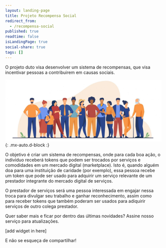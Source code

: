 ```yaml
---
layout: landing-page
title: Projeto Recompensa Social
redirect_from:
  - /recompensa-social
published: true
readtime: false
isLandingPage: true
social-share: true
tags: []
---
```


O projeto duto visa desenvolver um sistema de recompensas, que visa incentivar pessoas a contribuirem em causas sociais.

![oops](/assets/img/Success-3-scaled.jpg){: .mx-auto.d-block :}

O objetivo é criar um sistema de recompensas, onde para cada boa ação, o indivíduo receberá tokens que podem ser trocados por serviços e comodidades em um mercado digital (marketplace). Isto é, quando alguém doa para uma instituição de caridade (por exemplo), essa pessoa recebe um token que pode ser usado para adquirir um serviço relevante de um prestador integrante do mercado digital de serviços.

O prestador de serviços será uma pessoa interessada em engajar nessa troca para divulgar seu trabalho e ganhar reconhecimento, assim como para receber tokens que também poderam ser usados para adiquirir serviços de outro colega prestador.

Quer saber mais e ficar por dentro das últimas novidades? Assine nosso serviço para atualizações.

[add widget in here]

E não se esqueça de compartilhar!

